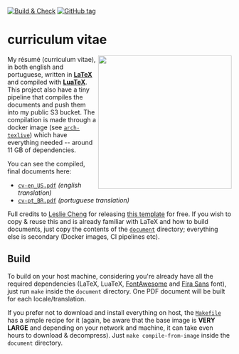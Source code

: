 [![Build & Check][gh-bnc-shield]][gh-bnc-url]
[![GitHub tag][tag-shield]][tag-url]

# curriculum vitae

<img src=".github/space.gif" height="300px" align="right"/>

My résumé (curriculum vitae), in both english and portuguese, written in [__LaTeX__][latex] and compiled with
[__LuaTeX__][luatex]. This project also have a tiny pipeline that compiles the documents and push them into my public S3
bucket. The compilation is made through a docker image (see [`arch-texlive`][arch-texlive]) which have everything needed
-- around 11 GB of dependencies.

You can see the compiled, final documents here:
- [`cv-en_US.pdf`][en_US] _(english translation)_
- [`cv-pt_BR.pdf`][pt_BR] _(portuguese translation)_

Full credits to [Leslie Cheng][leslie] for releasing [this template][original-template] for free. If you wish to copy &
reuse this and is already familiar with LaTeX and how to build documents, just copy the contents of the
[`document`](document) directory; everything else is secondary (Docker images, CI pipelines etc).


## Build

To build on your host machine, considering you're already have all the required dependencies (LaTeX, LuaTeX,
[FontAwesome][fontawesome] and [Fira Sans][fira-sans] font), just run `make` inside the `document` directory.
One PDF document will be built for each locale/translation.

If you prefer not to download and install everything on host, the [`Makefile`](document/Makefile) has a simple recipe
for it (again, be aware that the base image is __VERY LARGE__ and depending on your network and machine, it can take
even hours to download & decompress). Just `make compile-from-image` inside the `document` directory.

[gh-bnc-shield]: https://img.shields.io/github/actions/workflow/status/caian-org/cv/upload.yml?label=build%20and%20update&logo=github&style=for-the-badge
[gh-bnc-url]: https://github.com/caian-org/cv/actions/workflows/upload.yml

[tag-shield]: https://img.shields.io/github/tag/caian-org/cv.svg?logo=git&logoColor=FFF&style=for-the-badge
[tag-url]: https://github.com/caian-org/cv/releases

[leslie]: https://github.com/lcfyi
[original-template]: https://github.com/lcfyi/software-resume-template

[arch-texlive]: https://github.com/caian-org/images/tree/master/arch-texlive
[latex]: https://www.latex-project.org
[luatex]: https://www.luatex.org
[fontawesome]: https://fontawesome.com
[fira-sans]: https://fonts.google.com/specimen/Fira+Sans

[en_US]: https://caian-org.s3.amazonaws.com/cv-en_US.pdf
[pt_BR]: https://caian-org.s3.amazonaws.com/cv-pt_BR.pdf
